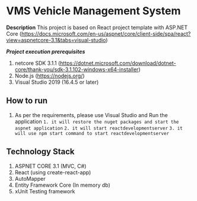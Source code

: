 # VMS Vehicle Management System

**Description**
This project is based on React project template with ASP.NET Core (https://docs.microsoft.com/en-us/aspnet/core/client-side/spa/react?view=aspnetcore-3.1&tabs=visual-studio)


***Project execution prerequisites***
1. netcore SDK 3.1.1 (https://dotnet.microsoft.com/download/dotnet-core/thank-you/sdk-3.1.102-windows-x64-installer)
2. Node.js (https://nodejs.org/)
3. Visual Studio 2019 (16.4.5 or later)



## How to run

1. As per the requirements, please use Visual Studio and Run the application
	```1. it will restore the nuget packages and start the aspnet application```
	```2. it will start reactdevelopmentserver```
	```3. it will use npm start command to start reactdevelopmentserver```


## Technology Stack 

1. ASPNET CORE 3.1 (MVC, C#)
2. React (using create-react-app)
3. AutoMapper
4. Entity Framework Core (In memory db)
5. xUnit Testing framework
